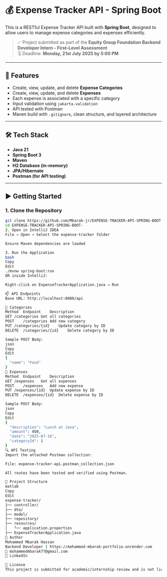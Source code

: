 # 💰 Expense Tracker API - Spring Boot

This is a RESTful Expense Tracker API built with **Spring Boot**, designed to allow users to manage expense categories and expenses efficiently.

> ✅ Project submitted as part of the **Equity Group Foundation Backend Developer Intern - First-Level Assessment**  
> 🗓️ Deadline: **Monday, 21st July 2025 by 5:00 PM**

---

## 📌 Features

- Create, view, update, and delete **Expense Categories**
- Create, view, update, and delete **Expenses**
- Each expense is associated with a specific category
- Input validation using `jakarta.validation`
- API tested with Postman
- Maven build with `.gitignore`, clean structure, and layered architecture

---

## 🛠️ Tech Stack

- **Java 21**
- **Spring Boot 3**
- **Maven**
- **H2 Database (in-memory)**
- **JPA/Hibernate**
- **Postman (for API testing)**

---

## ▶️ Getting Started

### 1. Clone the Repository

```bash
git clone https://github.com/Mbarak-jr/EXPENSE-TRACKER-API-SPRING-BOOT-.git
cd EXPENSE-TRACKER-API-SPRING-BOOT-
2. Open in IntelliJ IDEA
File → Open → Select the expense-tracker folder

Ensure Maven dependencies are loaded

3. Run the Application
bash
Copy
Edit
./mvnw spring-boot:run
OR inside IntelliJ:

Right-click on ExpenseTrackerApplication.java → Run

📫 API Endpoints
Base URL: http://localhost:8080/api

🔸 Categories
Method	Endpoint	Description
GET	/categories	Get all categories
POST	/categories	Add new category
PUT	/categories/{id}	Update category by ID
DELETE	/categories/{id}	Delete category by ID

Sample POST Body:
json
Copy
Edit
{
  "name": "Food"
}
🔹 Expenses
Method	Endpoint	Description
GET	/expenses	Get all expenses
POST	/expenses	Add new expense
PUT	/expenses/{id}	Update expense by ID
DELETE	/expenses/{id}	Delete expense by ID

Sample POST Body:
json
Copy
Edit
{
  "description": "Lunch at Java",
  "amount": 450,
  "date": "2025-07-16",
  "categoryId": 1
}
🔍 API Testing
Import the attached Postman collection:

File: expense-tracker-api.postman_collection.json

All routes have been tested and verified using Postman.

📂 Project Structure
matlab
Copy
Edit
expense-tracker/
├── controller/
├── dto/
├── model/
├── repository/
├── resources/
│   └── application.properties
├── ExpenseTrackerApplication.java
🙋 Author
Mohammed Mbarak Hassan
Backend Developer | https://mohammed-mbarak-portfolio.onrender.com
📧 mohammedmbarak77@gmail.com
🔗 LinkedIn

📄 License
This project is submitted for academic/internship review and is not licensed for redistribution without permission from the author.
